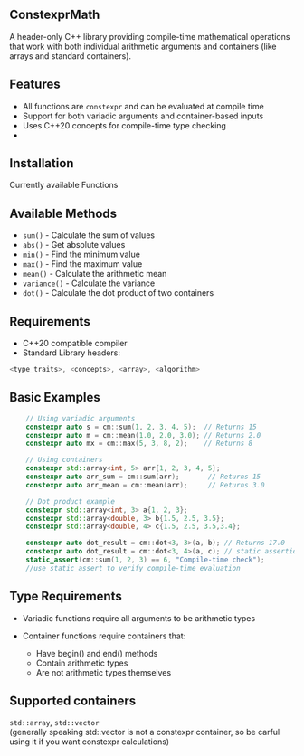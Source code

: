 
## ConstexprMath
A header-only C++ library providing compile-time mathematical operations that work with both individual arithmetic arguments and containers (like arrays and standard containers).
## Features


-  All functions are `constexpr` and can be evaluated at compile time
-  Support for both variadic arguments and container-based inputs
-  Uses C++20 concepts for compile-time type checking
- 
## Installation

Currently available Functions

## Available Methods
- `sum()` - Calculate the sum of values
- `abs()` - Get absolute values
- `min()` - Find the minimum value
- `max()` - Find the maximum value
- `mean()` - Calculate the arithmetic mean
- `variance()` - Calculate the variance
- `dot()` - Calculate the dot product of two containers   

## Requirements

- C++20 compatible compiler
- Standard Library headers: 
```cpp
<type_traits>, <concepts>, <array>, <algorithm>
```



## Basic Examples
```cpp
    // Using variadic arguments
    constexpr auto s = cm::sum(1, 2, 3, 4, 5);  // Returns 15
    constexpr auto m = cm::mean(1.0, 2.0, 3.0); // Returns 2.0
    constexpr auto mx = cm::max(5, 3, 8, 2);    // Returns 8

    // Using containers
    constexpr std::array<int, 5> arr{1, 2, 3, 4, 5};
    constexpr auto arr_sum = cm::sum(arr);       // Returns 15
    constexpr auto arr_mean = cm::mean(arr);     // Returns 3.0

    // Dot product example
    constexpr std::array<int, 3> a{1, 2, 3};
    constexpr std::array<double, 3> b{1.5, 2.5, 3.5};
    constexpr std::array<double, 4> c{1.5, 2.5, 3.5,3.4};

    constexpr auto dot_result = cm::dot<3, 3>(a, b); // Returns 17.0
    constexpr auto dot_result = cm::dot<3, 4>(a, c); // static assertion 
    static_assert(cm::sum(1, 2, 3) == 6, "Compile-time check");
    //use static_assert to verify compile-time evaluation

```
## Type Requirements
- Variadic functions require all arguments to be arithmetic types

- Container functions require containers that:
    - Have begin() and end() methods
    - Contain arithmetic types
    - Are not arithmetic types themselves
## Supported containers
`std::array`, `std::vector`<br>
(generally speaking std::vector is not a constexpr container, so be carful using it if you want constexpr calculations)
